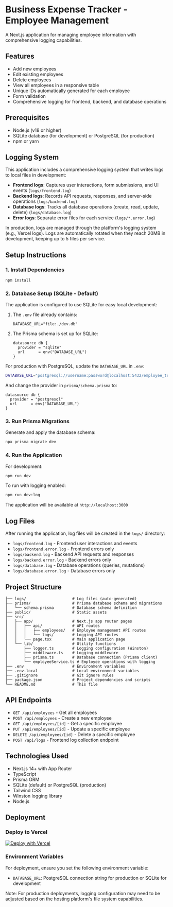 # Business Expense Tracker - Employee Management

A Next.js application for managing employee information with comprehensive logging capabilities.

<!-- Updated for Vercel deployment fix -->

## Features

- Add new employees
- Edit existing employees
- Delete employees
- View all employees in a responsive table
- Unique IDs automatically generated for each employee
- Form validation
- Comprehensive logging for frontend, backend, and database operations

## Prerequisites

- Node.js (v18 or higher)
- SQLite database (for development) or PostgreSQL (for production)
- npm or yarn

## Logging System

This application includes a comprehensive logging system that writes logs to local files in development:

- **Frontend logs**: Captures user interactions, form submissions, and UI events (`logs/frontend.log`)
- **Backend logs**: Records API requests, responses, and server-side operations (`logs/backend.log`)
- **Database logs**: Tracks all database operations (create, read, update, delete) (`logs/database.log`)
- **Error logs**: Separate error files for each service (`logs/*.error.log`)

In production, logs are managed through the platform's logging system (e.g., Vercel logs). Logs are automatically rotated when they reach 20MB in development, keeping up to 5 files per service.

## Setup Instructions

### 1. Install Dependencies

```bash
npm install
```

### 2. Database Setup (SQLite - Default)

The application is configured to use SQLite for easy local development:

1. The `.env` file already contains:
   ```
   DATABASE_URL="file:./dev.db"
   ```

2. The Prisma schema is set up for SQLite:
   ```prisma
   datasource db {
     provider = "sqlite"
     url      = env("DATABASE_URL")
   }
   ```

For production with PostgreSQL, update the `DATABASE_URL` in `.env`:
```bash
DATABASE_URL="postgresql://username:password@localhost:5432/employee_tracker"
```

And change the provider in `prisma/schema.prisma` to:
```prisma
datasource db {
  provider = "postgresql"
  url      = env("DATABASE_URL")
}
```

### 3. Run Prisma Migrations

Generate and apply the database schema:

```bash
npx prisma migrate dev
```

### 4. Run the Application

For development:
```bash
npm run dev
```

To run with logging enabled:
```bash
npm run dev:log
```

The application will be available at `http://localhost:3000`

## Log Files

After running the application, log files will be created in the `logs/` directory:

- `logs/frontend.log` - Frontend user interactions and events
- `logs/frontend.error.log` - Frontend errors only
- `logs/backend.log` - Backend API requests and responses
- `logs/backend.error.log` - Backend errors only
- `logs/database.log` - Database operations (queries, mutations)
- `logs/database.error.log` - Database errors only

## Project Structure

```
├── logs/                    # Log files (auto-generated)
├── prisma/                  # Prisma database schema and migrations
│   └── schema.prisma        # Database schema definition
├── public/                  # Static assets
├── src/
│   ├── app/                 # Next.js app router pages
│   │   ├── api/             # API routes
│   │   │   ├── employees/   # Employee management API routes
│   │   │   └── logs/        # Logging API routes
│   │   └── page.tsx         # Main application page
│   └── lib/                 # Utility functions
│       ├── logger.ts        # Logging configuration (Winston)
│       ├── middleware.ts    # Logging middleware
│       ├── prisma.ts        # Database connection (Prisma client)
│       └── employeeService.ts # Employee operations with logging
├── .env                     # Environment variables
├── .env.local               # Local environment variables
├── .gitignore               # Git ignore rules
├── package.json             # Project dependencies and scripts
└── README.md                # This file
```

## API Endpoints

- `GET /api/employees` - Get all employees
- `POST /api/employees` - Create a new employee
- `GET /api/employees/[id]` - Get a specific employee
- `PUT /api/employees/[id]` - Update a specific employee
- `DELETE /api/employees/[id]` - Delete a specific employee
- `POST /api/logs` - Frontend log collection endpoint

## Technologies Used

- Next.js 14+ with App Router
- TypeScript
- Prisma ORM
- SQLite (default) or PostgreSQL (production)
- Tailwind CSS
- Winston logging library
- Node.js

## Deployment

### Deploy to Vercel

[![Deploy with Vercel](https://vercel.com/button)](https://vercel.com/new/clone?repository-url=https://github.com/aarshps/business-expense-tracker)

### Environment Variables

For deployment, ensure you set the following environment variable:

- `DATABASE_URL`: PostgreSQL connection string for production or SQLite for development

Note: For production deployments, logging configuration may need to be adjusted based on the hosting platform's file system capabilities.